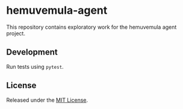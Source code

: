 # hemuvemula-agent

This repository contains exploratory work for the hemuvemula agent project.

## Development

Run tests using `pytest`.

## License

Released under the [MIT License](LICENSE).

